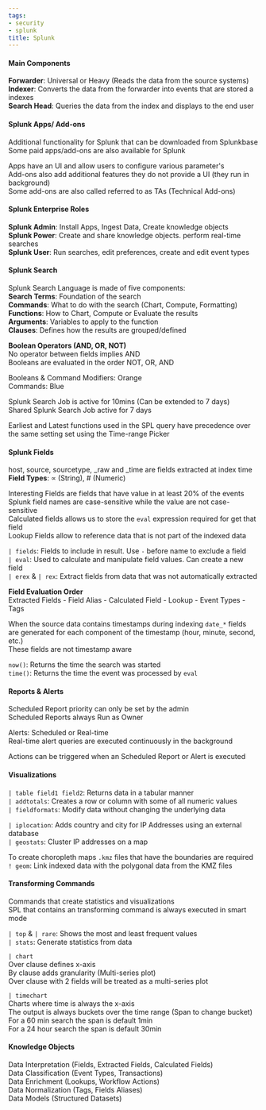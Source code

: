 ```yaml
---
tags:
- security
- splunk
title: Splunk
---
```


#### Main Components
**Forwarder**: Universal or Heavy (Reads the data from the source systems)  
**Indexer**: Converts the data from the forwarder into events that are stored a indexes    
**Search Head**: Queries the data from the index and displays to the end user

#### Splunk Apps/ Add-ons
Additional functionality for Splunk that can be downloaded from Splunkbase   
Some paid apps/add-ons are also available for Splunk

Apps have an UI and allow users to configure various parameter's    
Add-ons also add additional features they do not provide a UI (they run in background)  
Some add-ons are also called referred to as TAs (Technical Add-ons)

#### Splunk Enterprise Roles  

**Splunk Admin**: Install Apps, Ingest Data, Create knowledge objects  
**Splunk Power**: Create and share knowledge objects. perform real-time searches  
**Splunk User**: Run searches, edit preferences, create and edit event types

#### Splunk Search

Splunk Search Language is made of five components:  
**Search Terms**: Foundation of the search  
**Commands**: What to do with the search (Chart, Compute, Formatting)  
**Functions**: How to Chart, Compute or Evaluate the results  
**Arguments**: Variables to apply to the function  
**Clauses**: Defines how the results are grouped/defined

**Boolean Operators (AND, OR, NOT)**    
No operator between fields implies AND  
Booleans are evaluated in the order NOT, OR, AND  

Booleans & Command Modifiers: Orange  
Commands: Blue

Splunk Search Job is active for 10mins (Can be extended to 7 days)  
Shared Splunk Search Job active for 7 days

Earliest and Latest functions used in the SPL query have precedence over the same setting set using the Time-range Picker 

#### Splunk Fields

host, source, sourcetype, \_raw and \_time are fields extracted at index time  
**Field Types**: ∝ (String), # (Numeric)

Interesting Fields are fields that have value in at least 20% of the events  
Splunk field names are case-sensitive while the value are not case-sensitive  
Calculated fields allows us to store the `eval` expression required for get that field  
Lookup Fields allow to reference data that is not part of the indexed data  

`| fields`: Fields to include in result. Use `-` before name to exclude a field  
`| eval`: Used to calculate and manipulate field values. Can create a new field  
`| erex` & `| rex`: Extract fields from data that was not automatically extracted

**Field Evaluation Order**  
Extracted Fields - Field Alias - Calculated Field - Lookup - Event Types - Tags

When the source data contains timestamps during indexing `date_*` fields are generated for each component of the timestamp (hour, minute, second, etc.)  
These fields are not timestamp aware  

`now()`: Returns the time the search was started  
`time()`: Returns the time the event was processed by `eval`

#### Reports & Alerts

Scheduled Report priority can only be set by the admin  
Scheduled Reports always Run as Owner

Alerts: Scheduled or Real-time  
Real-time alert queries are executed continuously in the background   

Actions can be triggered when an Scheduled Report or Alert is executed  

#### Visualizations

`| table field1 field2`: Returns data in a tabular manner  
`| addtotals`: Creates a row or column with some of all numeric values  
`| fieldformats`: Modify data without changing the underlying data  

`| iplocation`: Adds country and city for IP Addresses using an external database  
`| geostats`: Cluster IP addresses on a map

To create choropleth maps `.kmz` files that have the boundaries are required  
`! geom`: Link indexed data with the polygonal data from the KMZ files

#### Transforming Commands

Commands that create statistics and visualizations  
SPL that contains an transforming command is always executed in smart mode  

`| top` & `| rare`: Shows the most and least frequent values  
`| stats`: Generate statistics from data  

`| chart`  
Over clause defines x-axis  
By clause adds granularity (Multi-series plot)  
Over clause with 2 fields will be treated as a multi-series plot

`| timechart`  
Charts where time is always the x-axis  
The output is always buckets over the time range (Span to change bucket)    
For a 60 min search the span is default 1min  
For a 24 hour search the span is default 30min

#### Knowledge Objects

Data Interpretation (Fields, Extracted Fields, Calculated Fields)  
Data Classification (Event Types, Transactions)  
Data Enrichment (Lookups, Workflow Actions)  
Data Normalization (Tags, Fields Aliases)  
Data Models (Structured Datasets)
